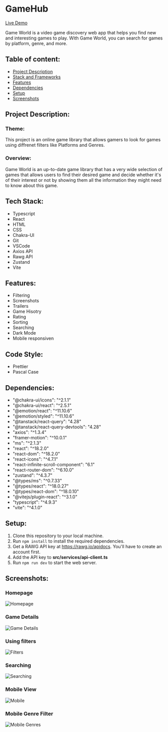 # GameHub

[Live Demo](https://gameworld-v2.vercel.app/)

Game World is a video game discovery web app that helps you find new and interesting games to play. With Game World, you can search for games by platform, genre, and more.

## Table of content:

- [Project Description](#project-description)
- [Stack and Frameworks](#tech-stack)
- [Features](#features)
- [Dependencies](#dependencies)
- [Setup](#setup)
- [Screenshots](#screenshots)

## Project Description:

### Theme:

This project is an online game library that allows gamers to look for games using diffrenet filters like Platforms and Genres.

### Overview:

Game World is an up-to-date game library that has a very wide selection of games that allows users to find their desired game and decide whether it's of their interest or not by showing them all the information they might need to know about this game.

## Tech Stack:

- Typescript
- React
- HTML
- CSS
- Chakra-UI
- Git
- VSCode
- Axios API
- Rawg API
- Zustand
- Vite

## Features:

- Filtering
- Screenshots
- Trailers
- Game Hisotry
- Rating
- Sorting
- Searching
- Dark Mode
- Mobile responsiven

## Code Style:

- Prettier
- Pascal Case

## Dependencies:

- "@chakra-ui/icons": "^2.1.1"
- "@chakra-ui/react": "^2.5.1"
- "@emotion/react": "^11.10.6"
- "@emotion/styled": "^11.10.6"
- "@tanstack/react-query": "4.28"
- "@tanstack/react-query-devtools": "4.28"
- "axios": "^1.3.4"
- "framer-motion": "^10.0.1"
- "ms": "^2.1.3"
- "react": "^18.2.0"
- "react-dom": "^18.2.0"
- "react-icons": "^4.7.1"
- "react-infinite-scroll-component": "6.1"
- "react-router-dom": "^6.10.0"
- "zustand": "^4.3.7"
- "@types/ms": "^0.7.33"
- "@types/react": "^18.0.27"
- "@types/react-dom": "^18.0.10"
- "@vitejs/plugin-react": "^3.1.0"
- "typescript": "^4.9.3"
- "vite": "^4.1.0"

## Setup:

1. Clone this repository to your local machine.
2. Run `npm install` to install the required dependencies.
3. Get a RAWG API key at https://rawg.io/apidocs. You'll have to create an account first.
4. Add the API key to **src/services/api-client.ts**
5. Run `npm run dev` to start the web server.

## Screenshots:

### Homepage

![Homepage](src/assets/Screenshots/Homepage.png)

### Game Details

![Game Details](<src/assets/Screenshots/Game details.png>)

### Using filters

![Filters](src/assets/Screenshots/Multiple-filters.png)

### Searching

![Searching](src/assets/Screenshots/Searching.png)

### Mobile View

![Mobile](src/assets/Screenshots/Mobile.png)

### Mobile Genre Filter

![Mobile Genres](src/assets/Screenshots/Mobile-genre-filter.png)
